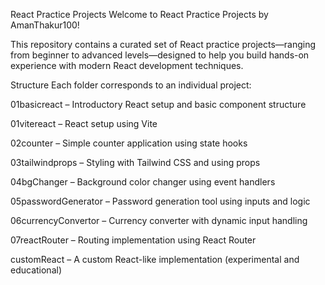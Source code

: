 React Practice Projects
Welcome to React Practice Projects by AmanThakur100!

This repository contains a curated set of React practice projects—ranging from beginner to advanced levels—designed to help you build hands-on experience with modern React development techniques.

Structure
Each folder corresponds to an individual project:

01basicreact – Introductory React setup and basic component structure

01vitereact – React setup using Vite

02counter – Simple counter application using state hooks

03tailwindprops – Styling with Tailwind CSS and using props

04bgChanger – Background color changer using event handlers

05passwordGenerator – Password generation tool using inputs and logic

06currencyConvertor – Currency converter with dynamic input handling

07reactRouter – Routing implementation using React Router

customReact – A custom React-like implementation (experimental and educational)


